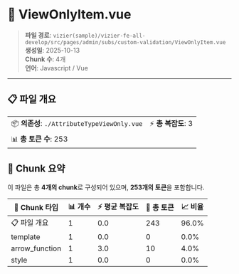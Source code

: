 # 📄 ViewOnlyItem.vue

> **파일 경로**: `vizier(sample)/vizier-fe-all-develop/src/pages/admin/subs/custom-validation/ViewOnlyItem.vue`  
> **생성일**: 2025-10-13  
> **Chunk 수**: 4개  
> **언어**: Javascript / Vue
---





## 📋 파일 개요

| | |
|--|--|
| 📦 **의존성**: `./AttributeTypeViewOnly.vue` | ⚡ **총 복잡도**: 3 |
| 📊 **총 토큰 수**: 253 |  |






## 🧩 Chunk 요약

이 파일은 총 **4개의 chunk**로 구성되어 있으며, **253개의 토큰**을 포함합니다.

| 🧩 Chunk 타입 | 📊 개수 | ⚡ 평균 복잡도 | 📝 총 토큰 | 📈 비율 |
|---------------|--------|-------------|----------|--------|
| 📋 파일 개요 | 1 | 0.0 | 243 | 96.0% |
| template | 1 | 0.0 | 0 | 0.0% |
| arrow_function | 1 | 3.0 | 10 | 4.0% |
| style | 1 | 0.0 | 0 | 0.0% |

